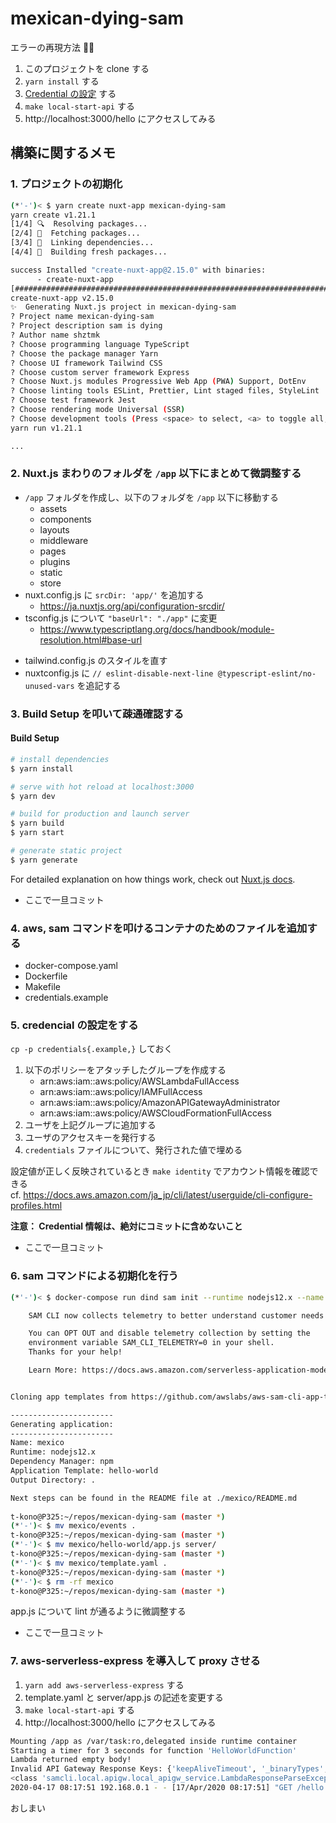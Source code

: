 # mexican-dying-sam

エラーの再現方法 🍻✨
1. このプロジェクトを clone する
2. `yarn install` する
3. [Credential の設定](https://github.com/mexican-particles/mexican-dying-sam#5-credencial-%E3%81%AE%E8%A8%AD%E5%AE%9A%E3%82%92%E3%81%99%E3%82%8B) する
4. `make local-start-api` する
5. http://localhost:3000/hello にアクセスしてみる

## 構築に関するメモ

### 1. プロジェクトの初期化
```bash
(*'-')< $ yarn create nuxt-app mexican-dying-sam
yarn create v1.21.1
[1/4] 🔍  Resolving packages...
[2/4] 🚚  Fetching packages...
[3/4] 🔗  Linking dependencies...
[4/4] 🔨  Building fresh packages...

success Installed "create-nuxt-app@2.15.0" with binaries:
      - create-nuxt-app
[###########################################################################################################################################] 339/339
create-nuxt-app v2.15.0
✨  Generating Nuxt.js project in mexican-dying-sam
? Project name mexican-dying-sam
? Project description sam is dying
? Author name shztmk
? Choose programming language TypeScript
? Choose the package manager Yarn
? Choose UI framework Tailwind CSS
? Choose custom server framework Express
? Choose Nuxt.js modules Progressive Web App (PWA) Support, DotEnv
? Choose linting tools ESLint, Prettier, Lint staged files, StyleLint
? Choose test framework Jest
? Choose rendering mode Universal (SSR)
? Choose development tools (Press <space> to select, <a> to toggle all, <i> to invert selection)
yarn run v1.21.1

...
```

### 2. Nuxt.js まわりのフォルダを `/app` 以下にまとめて微調整する
- `/app` フォルダを作成し、以下のフォルダを `/app` 以下に移動する
    - assets
    - components
    - layouts
    - middleware
    - pages
    - plugins
    - static
    - store
- nuxt.config.js に `srcDir: 'app/'` を追加する
  - https://ja.nuxtjs.org/api/configuration-srcdir/
- tsconfig.js について `"baseUrl": "./app"` に変更
  - https://www.typescriptlang.org/docs/handbook/module-resolution.html#base-url
* tailwind.config.js のスタイルを直す
* nuxtconfig.js に `// eslint-disable-next-line @typescript-eslint/no-unused-vars` を追記する


### 3. Build Setup を叩いて疎通確認する

#### Build Setup

```bash
# install dependencies
$ yarn install

# serve with hot reload at localhost:3000
$ yarn dev

# build for production and launch server
$ yarn build
$ yarn start

# generate static project
$ yarn generate
```

For detailed explanation on how things work, check out [Nuxt.js docs](https://nuxtjs.org).

* ここで一旦コミット

### 4. aws, sam コマンドを叩けるコンテナのためのファイルを追加する
- docker-compose.yaml
- Dockerfile
- Makefile
- credentials.example

### 5. credencial の設定をする

`cp -p credentials{.example,}` しておく

1. 以下のポリシーをアタッチしたグループを作成する
   - arn:aws:iam::aws:policy/AWSLambdaFullAccess
   - arn:aws:iam::aws:policy/IAMFullAccess
   - arn:aws:iam::aws:policy/AmazonAPIGatewayAdministrator
   - arn:aws:iam::aws:policy/AWSCloudFormationFullAccess
2. ユーザを上記グループに追加する
3. ユーザのアクセスキーを発行する
4. `credentials` ファイルについて、発行された値で埋める

設定値が正しく反映されているとき `make identity` でアカウント情報を確認できる  
cf. https://docs.aws.amazon.com/ja_jp/cli/latest/userguide/cli-configure-profiles.html

**注意： Credential 情報は、絶対にコミットに含めないこと**

* ここで一旦コミット

### 6. sam コマンドによる初期化を行う

```bash
(*'-')< $ docker-compose run dind sam init --runtime nodejs12.x --name mexico --app-template hello-world

	SAM CLI now collects telemetry to better understand customer needs.

	You can OPT OUT and disable telemetry collection by setting the
	environment variable SAM_CLI_TELEMETRY=0 in your shell.
	Thanks for your help!

	Learn More: https://docs.aws.amazon.com/serverless-application-model/latest/developerguide/serverless-sam-telemetry.html


Cloning app templates from https://github.com/awslabs/aws-sam-cli-app-templates.git

-----------------------
Generating application:
-----------------------
Name: mexico
Runtime: nodejs12.x
Dependency Manager: npm
Application Template: hello-world
Output Directory: .

Next steps can be found in the README file at ./mexico/README.md
    
t-kono@P325:~/repos/mexican-dying-sam (master *)
(*'-')< $ mv mexico/events .
t-kono@P325:~/repos/mexican-dying-sam (master *)
(*'-')< $ mv mexico/hello-world/app.js server/
t-kono@P325:~/repos/mexican-dying-sam (master *)
(*'-')< $ mv mexico/template.yaml .
t-kono@P325:~/repos/mexican-dying-sam (master *)
(*'-')< $ rm -rf mexico
t-kono@P325:~/repos/mexican-dying-sam (master *)
```

app.js について lint が通るように微調整する
* ここで一旦コミット

### 7. aws-serverless-express を導入して proxy させる

1. `yarn add aws-serverless-express` する
2. template.yaml と server/app.js の記述を変更する
3. `make local-start-api` する
4. http://localhost:3000/hello にアクセスしてみる

```bash
Mounting /app as /var/task:ro,delegated inside runtime container
Starting a timer for 3 seconds for function 'HelloWorldFunction'
Lambda returned empty body!
Invalid API Gateway Response Keys: {'keepAliveTimeout', '_binaryTypes', '_pipeName', '_eventsCount', 'timeout', '_connectionKey', '_usingWorkers', '_connections', 'pauseOnConnect', 'maxHeadersCount', '_handle', 'headersTimeout', 'httpAllowHalfOpen', '_socketPathSuffix', '_unref', '_workers', 'allowHalfOpen', '_events'} in {'_events': {'listening': [None, None]}, '_eventsCount': 5, '_connections': 0, '_handle': {}, '_usingWorkers': False, '_workers': [], '_unref': False, 'allowHalfOpen': True, 'pauseOnConnect': False, 'httpAllowHalfOpen': False, 'timeout': 120000, 'keepAliveTimeout': 5000, 'maxHeadersCount': None, 'headersTimeout': 40000, '_socketPathSuffix': '3kzxo1sxw5', '_binaryTypes': [], '_pipeName': '/tmp/server-3kzxo1sxw5.sock', '_connectionKey': '-1:/tmp/server-3kzxo1sxw5.sock:-1'}
<class 'samcli.local.apigw.local_apigw_service.LambdaResponseParseException'>
2020-04-17 08:17:51 192.168.0.1 - - [17/Apr/2020 08:17:51] "GET /hello HTTP/1.1" 502 -
```

おしまい
